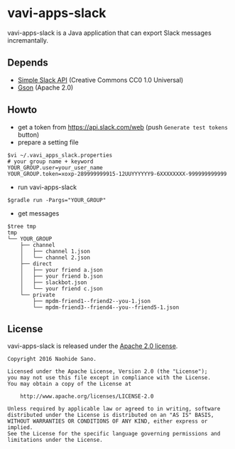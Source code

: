 # vavi-apps-slack
vavi-apps-slack is a Java application that can export Slack messages incremantally.

## Depends
 * [Simple Slack API](https://github.com/Ullink/simple-slack-api) (Creative Commons CC0 1.0 Universal)
 * [Gson](https://github.com/google/gson) (Apache 2.0)

## Howto

 * get a token from https://api.slack.com/web (push `Generate test tokens` button)
 * prepare a setting file
```shell
$vi ~/.vavi_apps_slack.properties
# your group name + keyword
YOUR_GROUP.user=your_user_name
YOUR_GROUP.token=xoxp-289999999915-12UUYYYYYY9-6XXXXXXXX-999999999999
```
 * run vavi-apps-slack
 ```shell
 $gradle run -Pargs="YOUR_GROUP"
 ```
 * get messages
```shell
$tree tmp
tmp
└── YOUR_GROUP
    ├── channel
    │   ├── channel 1.json
    │   └── channel 2.json
    ├── direct
    │   ├── your friend a.json
    │   ├── your friend b.json
    │   ├── slackbot.json
    │   └── your friend c.json
    └── private
        ├── mpdm-friend1--friend2--you-1.json
        └── mpdm-friend3--friend4--you--friend5-1.json
```

## License

vavi-apps-slack is released under the [Apache 2.0 license](https://github.com/google/gson/blob/master/LICENSE).

```
Copyright 2016 Naohide Sano.

Licensed under the Apache License, Version 2.0 (the "License");
you may not use this file except in compliance with the License.
You may obtain a copy of the License at

    http://www.apache.org/licenses/LICENSE-2.0

Unless required by applicable law or agreed to in writing, software
distributed under the License is distributed on an "AS IS" BASIS,
WITHOUT WARRANTIES OR CONDITIONS OF ANY KIND, either express or implied.
See the License for the specific language governing permissions and
limitations under the License.
```

